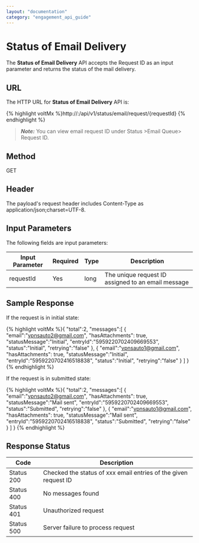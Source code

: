 ```yaml
---
layout: "documentation"
category: "engagement_api_guide"
---
```

                           


Status of Email Delivery
========================

The **Status of Email Delivery** API accepts the Request ID as an input parameter and returns the status of the mail delivery.

URL
---

The HTTP URL for **Status of Email Delivery** API is:

{% highlight voltMx %}http://<host or ip>:<port>/api/v1/status/email/request/{requestId}
{% endhighlight %}

> **_Note:_** You can view email request ID under Status >Email Queue> Request ID.

Method
------

GET

Header
------

The payload's request header includes Content-Type as application/json;charset=UTF-8.

Input Parameters
----------------

The following fields are input parameters:

  
| Input Parameter | Required | Type | Description |
| --- | --- | --- | --- |
| requestId | Yes | long | The unique request ID assigned to an email message |

Sample Response
---------------

If the request is in initial state:

{% highlight voltMx %}{
   "total":2,
    "messages":[
      {
       "email":"vpnsauto2@gmail.com",
       "hasAttachments": true,
       "statusMessage":"Initial",
       "entryId":"5959220702409669553",
       "status":"Initial",
       "retrying":"false"
      },
      {
        "email":"vpnsauto1@gmail.com",
	 "hasAttachments": true,
        "statusMessage":"Initial",
        "entryId":"5959220702416518838",
        "status":"Initial",
        "retrying":"false"
      }
    ]
 }
{% endhighlight %}

If the request is in submitted state:

{% highlight voltMx %}{
     "total":2,
     "messages":[
        {
          "email":"vpnsauto2@gmail.com",
	   "hasAttachments": true,
          "statusMessage":"Mail sent",
          "entryId":"5959220702409669553",
          "status":"Submitted",
          "retrying":"false"
         },
         {
          "email":"vpnsauto1@gmail.com",
	   "hasAttachments": true,
          "statusMessage":"Mail sent",
          "entryId":"5959220702416518838",
          "status":"Submitted",
          "retrying":"false"
         }
       ]
 }
{% endhighlight %}

Response Status
---------------

  
| Code | Description |
| --- | --- |
| Status 200 | Checked the status of xxx email entries of the given request ID |
| Status 400 | No messages found |
| Status 401 | Unauthorized request |
| Status 500 | Server failure to process request |
